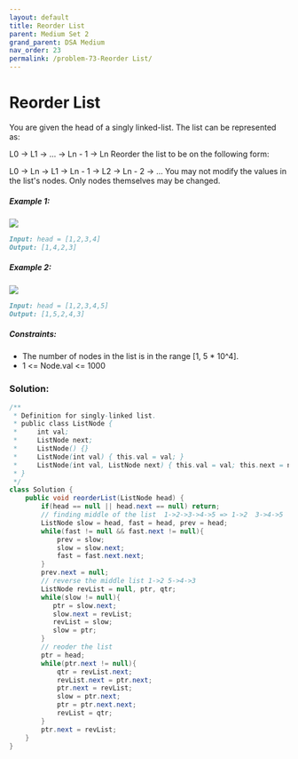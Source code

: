 ```yaml
---
layout: default
title: Reorder List
parent: Medium Set 2
grand_parent: DSA Medium
nav_order: 23
permalink: /problem-73-Reorder List/
---
```

# Reorder List
You are given the head of a singly linked-list. The list can be represented as:

L0 → L1 → … → Ln - 1 → Ln
Reorder the list to be on the following form:

L0 → Ln → L1 → Ln - 1 → L2 → Ln - 2 → …
You may not modify the values in the list's nodes. Only nodes themselves may be changed.

##### Example 1:
![](../../assets/images/ds/reorder1linked-list.jpeg)
```markdown
Input: head = [1,2,3,4]
Output: [1,4,2,3]
```
##### Example 2:
![](../../assets/images/ds/reorder2-linked-list.jpeg)
```markdown
Input: head = [1,2,3,4,5]
Output: [1,5,2,4,3]
```
##### Constraints:
* The number of nodes in the list is in the range [1, 5 * 10^4].
* 1 <= Node.val <= 1000

### Solution:
```java
/**
 * Definition for singly-linked list.
 * public class ListNode {
 *     int val;
 *     ListNode next;
 *     ListNode() {}
 *     ListNode(int val) { this.val = val; }
 *     ListNode(int val, ListNode next) { this.val = val; this.next = next; }
 * }
 */
class Solution {
    public void reorderList(ListNode head) {
        if(head == null || head.next == null) return;
        // finding middle of the list  1->2->3->4->5 => 1->2  3->4->5
        ListNode slow = head, fast = head, prev = head;
        while(fast != null && fast.next != null){
            prev = slow;
            slow = slow.next;
            fast = fast.next.next;
        }
        prev.next = null;
        // reverse the middle list 1->2 5->4->3
        ListNode revList = null, ptr, qtr;
        while(slow != null){
           ptr = slow.next;
           slow.next = revList;
           revList = slow;
           slow = ptr;
        }
        // reoder the list
        ptr = head;
        while(ptr.next != null){
            qtr = revList.next;
            revList.next = ptr.next;
            ptr.next = revList;
            slow = ptr.next;
            ptr = ptr.next.next;
            revList = qtr;
        }
        ptr.next = revList;
    }
}
```